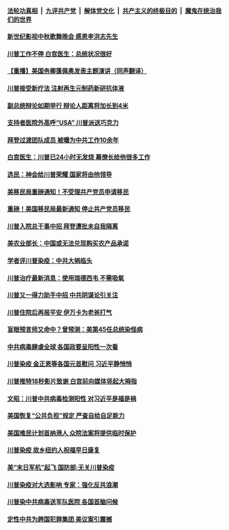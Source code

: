 

####  [法轮功真相](../../../../basic/blob/master/README.md?t=10040903) &nbsp;|&nbsp; [九评共产党](../../../../9ping.md/blob/master/README.md?t=10040903) &nbsp;|&nbsp; [解体党文化](../../../../jtdwh.md/blob/master/README.md?t=10040903)  &nbsp;|&nbsp; [共产主义的终极目的](../../../../gczydzjmd.md/blob/master/README.md?t=10040903) &nbsp;|&nbsp; [魔鬼在统治我们的世界](../../../../mgztzwmdsj.md/blob/master/README.md?t=10040903) 

#### [新世纪影视中秋歌舞晚会 感恩李洪志先生](../pages/prog203/a102955551.md?t=10040903) 

#### [川普工作不停 白宫医生：总统状况很好](../pages/prog203/a102955533.md?t=10040903) 

#### [【重播】美国务卿蓬佩奥发表主题演讲（同声翻译）](../pages/prog203/a102955525.md?t=10040903) 

#### [川普接受新疗法 注射再生元制药新研抗体液](../pages/prog203/a102955254.md?t=10040903) 

#### [副总统辩论如期举行 辩论人距离将加长到4米](../pages/prog203/a102955251.md?t=10040903) 

#### [支持者医院外高呼“USA” 川普派送巧克力](../pages/prog203/a102955247.md?t=10040903) 

#### [拜登过渡团队成员 被曝为中共工作10余年](../pages/prog203/a102955463.md?t=10040903) 

#### [白宫医生：川普已24小时无发烧 幕僚长给他很多工作](../pages/prog203/a102955415.md?t=10040903) 

#### [选民：神会给川普荣耀 国家将由他领导](../pages/prog203/a102955393.md?t=10040903) 

#### [美移民局重磅通知！不受理共产党员申请移民](../pages/prog203/a102955262.md?t=10040903) 

#### [重磅！美国移民局最新通知 停止共产党员移民](../pages/prog203/a102955054.md?t=10040903) 

#### [川普入院总干事中招 拜登遭批未自我隔离](../pages/prog203/a102955298.md?t=10040903) 

#### [美农业部长：中国或无法兑现购买农产品承诺](../pages/prog203/a102955267.md?t=10040903) 

#### [学者评川普染疫：中共大祸临头](../pages/prog203/a102955044.md?t=10040903) 

#### [川普治疗最新消息：使用瑞德西韦 不需吸氧](../pages/prog203/a102955008.md?t=10040903) 

#### [川普又一得力助手中招 中共阴谋论引关注](../pages/prog203/a102955001.md?t=10040903) 

#### [川普住院后再报平安 伊万卡为老爸打气](../pages/prog203/a102954981.md?t=10040903) 

#### [盲眼预言师又命中？曾预测：美第45任总统染怪病](../pages/prog203/a102954913.md?t=10040903) 

#### [中共病毒肆虐全球 各国政要呈阳性一次看](../pages/prog203/a102954902.md?t=10040903) 

#### [川普染疫 金正恩等各国元首慰问 习近平静悄悄](../pages/prog203/a102954881.md?t=10040903) 


#### [川普推特18秒影片致谢 白宫前向媒体竖起大拇指](../pages/prog203/a102954838.md?t=10040903) 

#### [文昭：川普中共病毒检测阳性 对习近平是福是祸](../pages/prog203/a102954839.md?t=10040903) 

#### [美国恢复“公共负担”规定 严查自给自足能力](../pages/prog203/a102954804.md?t=10040903) 

#### [美国难民计划首纳港人 众院法案将提供临时保护](../pages/prog203/a102954723.md?t=10040903) 

#### [川普染疫 故乡纽约人祝福早日康复](../pages/prog203/a102954748.md?t=10040903) 

#### [美“末日军机”起飞   国防部:无关川普染疫](../pages/prog203/a102954668.md?t=10040903) 

#### [川普染疫对大选影响 专家：强化反共浪潮](../pages/prog203/a102954758.md?t=10040903) 

#### [川普染中共病毒送军队医院 各国首脑问候](../pages/prog203/a102954752.md?t=10040903) 

#### [定性中共为跨国犯罪集团  美议案引震撼](../pages/prog203/a102954663.md?t=10040903) 

